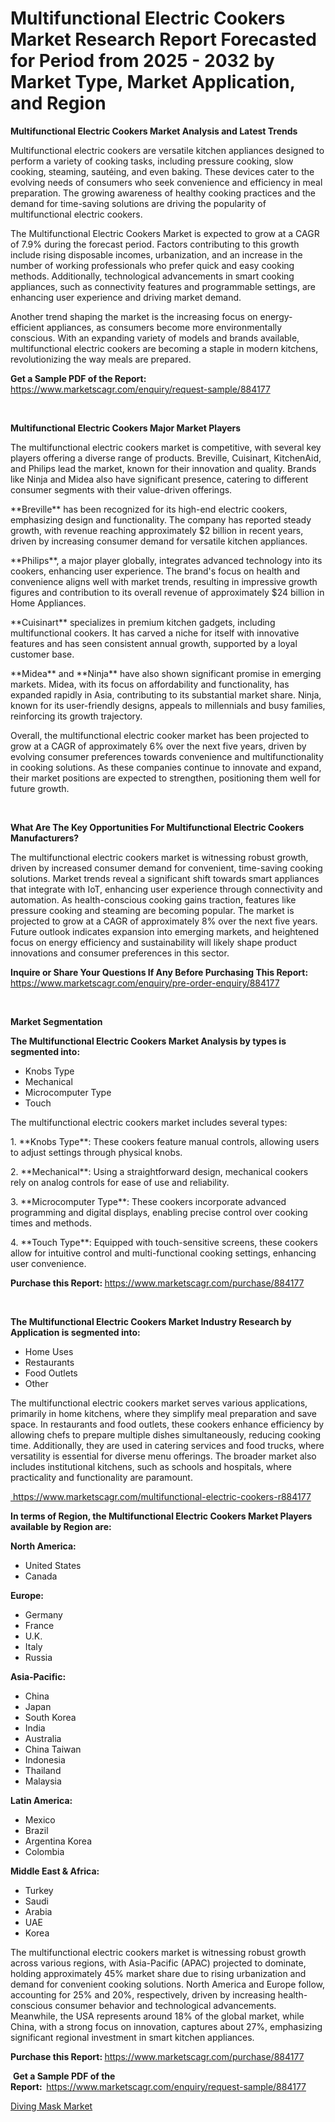 <p><h1>Multifunctional Electric Cookers Market Research Report Forecasted for Period from 2025 -  2032 by Market Type, Market Application, and Region</h1></p><p><strong>Multifunctional Electric Cookers Market Analysis and Latest Trends</strong></p>
<p><p>Multifunctional electric cookers are versatile kitchen appliances designed to perform a variety of cooking tasks, including pressure cooking, slow cooking, steaming, sautéing, and even baking. These devices cater to the evolving needs of consumers who seek convenience and efficiency in meal preparation. The growing awareness of healthy cooking practices and the demand for time-saving solutions are driving the popularity of multifunctional electric cookers. </p><p>The Multifunctional Electric Cookers Market is expected to grow at a CAGR of 7.9% during the forecast period. Factors contributing to this growth include rising disposable incomes, urbanization, and an increase in the number of working professionals who prefer quick and easy cooking methods. Additionally, technological advancements in smart cooking appliances, such as connectivity features and programmable settings, are enhancing user experience and driving market demand. </p><p>Another trend shaping the market is the increasing focus on energy-efficient appliances, as consumers become more environmentally conscious. With an expanding variety of models and brands available, multifunctional electric cookers are becoming a staple in modern kitchens, revolutionizing the way meals are prepared.</p></p>
<p><strong>Get a Sample PDF of the Report:&nbsp;</strong> <a href="https://www.marketscagr.com/enquiry/request-sample/884177?utm_campaign=3577&utm_medium=2&utm_source=Github&utm_content=ia&utm_term=05042025&utm_id=multifunctional-electric-cookers">https://www.marketscagr.com/enquiry/request-sample/884177</a></p>
<p>&nbsp;</p>
<p><strong>Multifunctional Electric Cookers Major Market Players</strong></p>
<p><p>The multifunctional electric cookers market is competitive, with several key players offering a diverse range of products. Breville, Cuisinart, KitchenAid, and Philips lead the market, known for their innovation and quality. Brands like Ninja and Midea also have significant presence, catering to different consumer segments with their value-driven offerings.</p><p>**Breville** has been recognized for its high-end electric cookers, emphasizing design and functionality. The company has reported steady growth, with revenue reaching approximately $2 billion in recent years, driven by increasing consumer demand for versatile kitchen appliances.</p><p>**Philips**, a major player globally, integrates advanced technology into its cookers, enhancing user experience. The brand's focus on health and convenience aligns well with market trends, resulting in impressive growth figures and contribution to its overall revenue of approximately $24 billion in Home Appliances.</p><p>**Cuisinart** specializes in premium kitchen gadgets, including multifunctional cookers. It has carved a niche for itself with innovative features and has seen consistent annual growth, supported by a loyal customer base. </p><p>**Midea** and **Ninja** have also shown significant promise in emerging markets. Midea, with its focus on affordability and functionality, has expanded rapidly in Asia, contributing to its substantial market share. Ninja, known for its user-friendly designs, appeals to millennials and busy families, reinforcing its growth trajectory.</p><p>Overall, the multifunctional electric cooker market has been projected to grow at a CAGR of approximately 6% over the next five years, driven by evolving consumer preferences towards convenience and multifunctionality in cooking solutions. As these companies continue to innovate and expand, their market positions are expected to strengthen, positioning them well for future growth.</p></p>
<p>&nbsp;</p>
<p><strong>What Are The Key Opportunities For Multifunctional Electric Cookers Manufacturers?</strong></p>
<p><p>The multifunctional electric cookers market is witnessing robust growth, driven by increased consumer demand for convenient, time-saving cooking solutions. Market trends reveal a significant shift towards smart appliances that integrate with IoT, enhancing user experience through connectivity and automation. As health-conscious cooking gains traction, features like pressure cooking and steaming are becoming popular.  The market is projected to grow at a CAGR of approximately 8% over the next five years. Future outlook indicates expansion into emerging markets, and heightened focus on energy efficiency and sustainability will likely shape product innovations and consumer preferences in this sector.</p></p>
<p><strong>Inquire or Share Your Questions If Any Before Purchasing This Report:</strong> <a href="https://www.marketscagr.com/enquiry/pre-order-enquiry/884177?utm_campaign=3577&utm_medium=2&utm_source=Github&utm_content=ia&utm_term=05042025&utm_id=multifunctional-electric-cookers">https://www.marketscagr.com/enquiry/pre-order-enquiry/884177</a></p>
<p>&nbsp;</p>
<p><strong>Market Segmentation</strong></p>
<p><strong>The Multifunctional Electric Cookers Market Analysis by types is segmented into:</strong></p>
<p><ul><li>Knobs Type</li><li>Mechanical</li><li>Microcomputer Type</li><li>Touch</li></ul></p>
<p><p>The multifunctional electric cookers market includes several types: </p><p>1. **Knobs Type**: These cookers feature manual controls, allowing users to adjust settings through physical knobs. </p><p>2. **Mechanical**: Using a straightforward design, mechanical cookers rely on analog controls for ease of use and reliability. </p><p>3. **Microcomputer Type**: These cookers incorporate advanced programming and digital displays, enabling precise control over cooking times and methods. </p><p>4. **Touch Type**: Equipped with touch-sensitive screens, these cookers allow for intuitive control and multi-functional cooking settings, enhancing user convenience.</p></p>
<p><strong>Purchase this Report:&nbsp;</strong><a href="https://www.marketscagr.com/purchase/884177?utm_campaign=3577&utm_medium=2&utm_source=Github&utm_content=ia&utm_term=05042025&utm_id=multifunctional-electric-cookers">https://www.marketscagr.com/purchase/884177</a></p>
<p>&nbsp;</p>
<p><strong>The Multifunctional Electric Cookers Market Industry Research by Application is segmented into:</strong></p>
<p><ul><li>Home Uses</li><li>Restaurants</li><li>Food Outlets</li><li>Other</li></ul></p>
<p><p>The multifunctional electric cookers market serves various applications, primarily in home kitchens, where they simplify meal preparation and save space. In restaurants and food outlets, these cookers enhance efficiency by allowing chefs to prepare multiple dishes simultaneously, reducing cooking time. Additionally, they are used in catering services and food trucks, where versatility is essential for diverse menu offerings. The broader market also includes institutional kitchens, such as schools and hospitals, where practicality and functionality are paramount.</p></p>
<p><a href="https://www.marketscagr.com/multifunctional-electric-cookers-r884177?utm_campaign=3577&utm_medium=2&utm_source=Github&utm_content=ia&utm_term=05042025&utm_id=multifunctional-electric-cookers">&nbsp;https://www.marketscagr.com/multifunctional-electric-cookers-r884177</a></p>
<p><strong>In terms of Region, the Multifunctional Electric Cookers Market Players available by Region are:</strong></p>
<p>
    <p> <strong> North America: </strong>
        <ul>
            <li>United States</li>
            <li>Canada</li>
        </ul>
        </p> 
    <p> <strong> Europe: </strong>
        <ul>
            <li>Germany</li>
            <li>France</li>
            <li>U.K.</li>
            <li>Italy</li>
            <li>Russia</li>
        </ul>
        </p> 
    <p> <strong> Asia-Pacific: </strong>
        <ul>
            <li>China</li>
            <li>Japan</li>
            <li>South Korea</li>
            <li>India</li>
            <li>Australia</li>
            <li>China Taiwan</li>
            <li>Indonesia</li>
            <li>Thailand</li>
            <li>Malaysia</li>
        </ul>
        </p> 
    <p> <strong> Latin America: </strong>
        <ul>
            <li>Mexico</li>
            <li>Brazil</li>
            <li>Argentina Korea</li>
            <li>Colombia</li>
        </ul>
        </p> 
    <p> <strong> Middle East & Africa: </strong>
        <ul>
            <li>Turkey</li>
            <li>Saudi</li>
            <li>Arabia</li>
            <li>UAE</li>
            <li>Korea</li>
        </ul>
    </p>
    </p>
<p><p>The multifunctional electric cookers market is witnessing robust growth across various regions, with Asia-Pacific (APAC) projected to dominate, holding approximately 45% market share due to rising urbanization and demand for convenient cooking solutions. North America and Europe follow, accounting for 25% and 20%, respectively, driven by increasing health-conscious consumer behavior and technological advancements. Meanwhile, the USA represents around 18% of the global market, while China, with a strong focus on innovation, captures about 27%, emphasizing significant regional investment in smart kitchen appliances.</p></p>
<p><strong>Purchase this Report: </strong><a href="https://www.marketscagr.com/purchase/884177?utm_campaign=3577&utm_medium=2&utm_source=Github&utm_content=ia&utm_term=05042025&utm_id=multifunctional-electric-cookers">https://www.marketscagr.com/purchase/884177</a></p>
<p>&nbsp;<strong>Get a Sample PDF of the Report:&nbsp;&nbsp;</strong><a href="https://www.marketscagr.com/enquiry/request-sample/884177?utm_campaign=3577&utm_medium=2&utm_source=Github&utm_content=ia&utm_term=05042025&utm_id=multifunctional-electric-cookers">https://www.marketscagr.com/enquiry/request-sample/884177</a></p>
<p><strong></strong></p>
<p><p><a href="https://github.com/jhoonatsev/Market-Research-Report-List-1/blob/main/diving-mask-market.md?utm_campaign=3577&utm_medium=2&utm_source=Github&utm_content=ia&utm_term=05042025&utm_id=multifunctional-electric-cookers">Diving Mask Market</a></p></p>